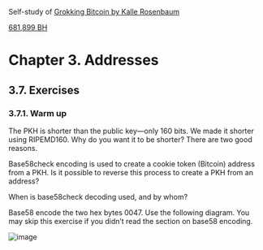
Self-study of [Grokking Bitcoin by Kalle Rosenbaum](https://rosenbaum.se/book/grokking-bitcoin.html#ch02)

[681,899 BH](https://blockstream.info/block/0000000000000000000c174b03714668052ca14887ba5b92d474b92792f1d13c)

# Chapter 3. Addresses

## 3.7. Exercises

### 3.7.1. Warm up

The PKH is shorter than the public key—only 160 bits. We made it shorter using RIPEMD160. Why do you want it to be shorter? There are two good reasons.

Base58check encoding is used to create a cookie token (Bitcoin) address from a PKH. Is it possible to reverse this process to create a PKH from an address?

When is base58check decoding used, and by whom?

Base58 encode the two hex bytes 0047. Use the following diagram. You may skip this exercise if you didn’t read the section on base58 encoding.

![image](https://user-images.githubusercontent.com/6215591/117035935-8504fd00-acca-11eb-8558-5b972abd8291.png)
